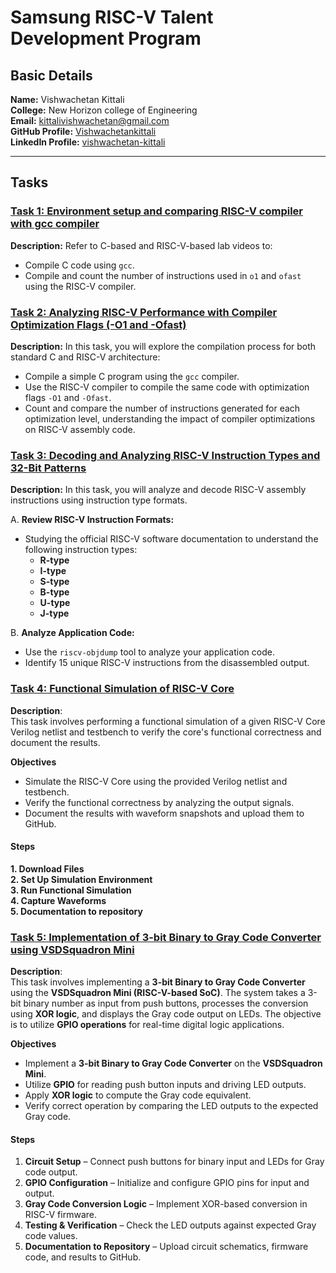 # Samsung RISC-V Talent Development Program

## Basic Details 

**Name:**  Vishwachetan Kittali  
**College:** New Horizon college of Engineering  
**Email:** kittalivishwachetan@gmail.com  
**GitHub Profile:** [Vishwachetankittali](https://github.com/Vishwachetankittali)  
**LinkedIn Profile:** [vishwachetan-kittali](https://linkedin.com/in/vishwachetan-kittali)  

----

## Tasks

### [Task 1: Environment setup and comparing RISC-V compiler with gcc compiler](https://github.com/Vishwachetankittali/Samsung-RISC-V-Talent-Development-Program/tree/main/task%201)
**Description:** Refer to C-based and RISC-V-based lab videos to:

- Compile C code using `gcc`.
- Compile and count the number of instructions used in `o1` and `ofast` using the RISC-V compiler.

### [Task 2: Analyzing RISC-V Performance with Compiler Optimization Flags (-O1 and -Ofast)](https://github.com/Vishwachetankittali/Samsung-RISC-V-Talent-Development-Program/tree/main/TASK%202)
**Description:** In this task, you will explore the compilation process for both standard C and RISC-V architecture:

- Compile a simple C program using the `gcc` compiler.
- Use the RISC-V compiler to compile the same code with optimization flags `-O1` and `-Ofast`.
- Count and compare the number of instructions generated for each optimization level, understanding the impact of compiler optimizations on RISC-V assembly code.

### [Task 3: Decoding and Analyzing RISC-V Instruction Types and 32-Bit Patterns](https://github.com/Vishwachetankittali/Samsung-RISC-V-Talent-Development-Program/tree/main/TASK%203)  
**Description:** In this task, you will analyze and decode RISC-V assembly instructions using instruction type formats.

A. **Review RISC-V Instruction Formats:**  
   - Studying the official RISC-V software documentation to understand the following instruction types:  
     - **R-type**  
     - **I-type**  
     - **S-type**  
     - **B-type**  
     - **U-type**  
     - **J-type**  

B. **Analyze Application Code:**  
   - Use the `riscv-objdump` tool to analyze your application code.  
   - Identify 15 unique RISC-V instructions from the disassembled output.

### [Task 4: Functional Simulation of RISC-V Core](https://github.com/Vishwachetankittali/Samsung-RISC-V-Talent-Development-Program/tree/main/TASK%204) 

**Description**:  
This task involves performing a functional simulation of a given RISC-V Core Verilog netlist and testbench to verify the core's functional correctness and document the results.

 **Objectives**  
- Simulate the RISC-V Core using the provided Verilog netlist and testbench.  
- Verify the functional correctness by analyzing the output signals.  
- Document the results with waveform snapshots and upload them to GitHub.  

#### Steps  

 **1. Download Files**  
 **2. Set Up Simulation Environment**  
 **3. Run Functional Simulation**  
 **4. Capture Waveforms**  
**5. Documentation to repository**  

### [Task 5: Implementation of 3-bit Binary to Gray Code Converter using VSDSquadron Mini](https://github.com/Vishwachetankittali/Samsung-RISC-V-Talent-Development-Program/tree/main/TASK%205)

**Description**:   
This task involves implementing a **3-bit Binary to Gray Code Converter** using the **VSDSquadron Mini (RISC-V-based SoC)**. The system takes a 3-bit binary number as input from push buttons, processes the conversion using **XOR logic**, and displays the Gray code output on LEDs. The objective is to utilize **GPIO operations** for real-time digital logic applications.  

 **Objectives**  
- Implement a **3-bit Binary to Gray Code Converter** on the **VSDSquadron Mini**.  
- Utilize **GPIO** for reading push button inputs and driving LED outputs.  
- Apply **XOR logic** to compute the Gray code equivalent.  
- Verify correct operation by comparing the LED outputs to the expected Gray code.  

#### Steps  
1. **Circuit Setup** – Connect push buttons for binary input and LEDs for Gray code output.  
2. **GPIO Configuration** – Initialize and configure GPIO pins for input and output.  
3. **Gray Code Conversion Logic** – Implement XOR-based conversion in RISC-V firmware.  
4. **Testing & Verification** – Check the LED outputs against expected Gray code values.  
5. **Documentation to Repository** – Upload circuit schematics, firmware code, and results to GitHub.  

